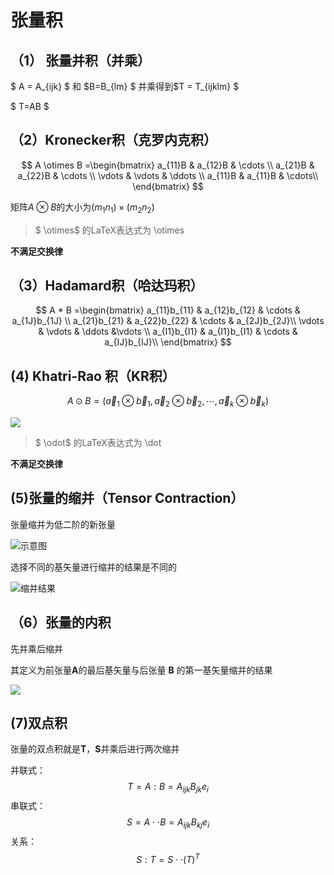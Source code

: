 # 张量积

## （1） 张量并积（并乘）

$ A = A_{ijk} $ 和 $B=B_{lm} $ 并乘得到$T = T_{ijklm} $

$ T=AB $

## （2）Kronecker积（克罗内克积）

$$
A \otimes B =\begin{bmatrix}
a_{11}B & a_{12}B & \cdots \\
a_{21}B & a_{22}B & \cdots \\
\vdots & \vdots & \ddots \\
a_{11}B & a_{11}B & \cdots\\
\end{bmatrix}
$$



矩阵$A \otimes B$​ 的大小为$(m_1 n_1) \times (m_2 n_2)$​

> $ \otimes$ 的LaTeX表达式为 \otimes

**不满足交换律**

## （3）Hadamard积（哈达玛积）

$$
A * B =\begin{bmatrix}
a_{11}b_{11} & a_{12}b_{12} & \cdots & a_{1J}b_{1J} \\
a_{21}b_{21} & a_{22}b_{22} & \cdots & a_{2J}b_{2J}\\
\vdots & \vdots & \ddots &\vdots \\
a_{I1}b_{I1} & a_{I1}b_{I1} & \cdots & a_{IJ}b_{IJ}\\
\end{bmatrix}
$$

## (4) Khatri-Rao 积（KR积）

$$
A \odot B = (\vec{a}_1 \otimes \vec{b}_1, \vec{a}_2 \otimes \vec{b}_2, \cdots ,\vec{a}_k \otimes \vec{b}_k)
$$

![](https://img-blog.csdnimg.cn/20200710120851233.png?x-oss-process=image/watermark,type_ZmFuZ3poZW5naGVpdGk,shadow_10,text_aHR0cHM6Ly9ibG9nLmNzZG4ubmV0L3FxXzQ1Nzc3MTQy,size_16,color_FFFFFF,t_70#pic_center)

> $ \odot$​ 的LaTeX表达式为 \dot

**不满足交换律**

## (5)张量的缩并（Tensor Contraction）

张量缩并为低二阶的新张量

![示意图](https://img-blog.csdnimg.cn/20200711210337100.png?x-oss-process=image/watermark,type_ZmFuZ3poZW5naGVpdGk,shadow_10,text_aHR0cHM6Ly9ibG9nLmNzZG4ubmV0L3FxXzQ1Nzc3MTQy,size_16,color_FFFFFF,t_70#pic_center)

选择不同的基矢量进行缩并的结果是不同的

![缩并结果](https://img-blog.csdnimg.cn/20200711212252806.png?x-oss-process=image/watermark,type_ZmFuZ3poZW5naGVpdGk,shadow_10,text_aHR0cHM6Ly9ibG9nLmNzZG4ubmV0L3FxXzQ1Nzc3MTQy,size_16,color_FFFFFF,t_70#pic_center)



## （6）张量的内积

先并乘后缩并

其定义为前张量**A**的最后基矢量与后张量 **B** 的第一基矢量缩并的结果

![](https://img-blog.csdnimg.cn/20200712143646279.png#pic_center)



## (7)双点积

张量的双点积就是**T**，**S**并乘后进行两次缩并

并联式：
$$
T = A:B=A_{ijk}B_{jk}e_i
$$
串联式：
$$
S = A \cdot \cdot B = A_{ijk}B_{kj}e_{i}
$$
关系：
$$
S:T = S \cdot \cdot (T)^T
$$
